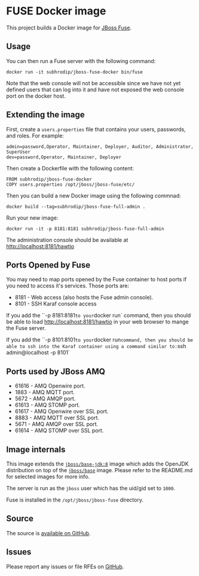 # FUSE Docker image

This project builds a Docker image for [JBoss Fuse](http://www.jboss.org/products/fuse/overview/).

## Usage

You can then run a Fuse server with the following command:

    docker run -it subhrodip/jboss-fuse-docker bin/fuse

Note that the web console will not be accessible since we have not yet defined users that can log into it
and have not exposed the web console port on the docker host.

## Extending the image



First, create a `users.properties` file that contains your users, passwords, and roles.  For example:

    admin=password,Operator, Maintainer, Deployer, Auditor, Administrator, SuperUser
    dev=password,Operator, Maintainer, Deployer


Then create a Dockerfile with the following content:

    FROM subhrodip/jboss-fuse-docker
    COPY users.properties /opt/jboss/jboss-fuse/etc/
    

Then you can build a new Docker image using the following commnad:

    docker build --tag=subhrodip/jboss-fuse-full-admin .

Run your new image:

    docker run -it -p 8181:8181 subhrodip/jboss-fuse-full-admin

The administration console should be available at [http://localhost:8181/hawtio](http://localhost:8181/hawtio)

## Ports Opened by Fuse

You may need to map ports opened by the Fuse container to host ports if you need to access it's services.
Those ports are:

* 8181 - Web access (also hosts the Fuse admin console).
* 8101 - SSH Karaf console access

If you add the ``-p 8181:8181` to your `docker run` command, then you should be able to load [http://localhost:8181/hawtio](http://localhost:8181/hawtio) in your web browser to mange the Fuse server.

If you add the ``-p 8101:8101` to your `docker run` command, then you should be able to ssh into the Karaf container using a command similar to: `ssh admin@localhost -p 8101`

## Ports used by JBoss AMQ

* 61616 - AMQ Openwire port.
* 1883  - AMQ MQTT port.
* 5672  - AMQ AMQP port.
* 61613 - AMQ STOMP port.
* 61617 - AMQ Openwire over SSL port.
* 8883  - AMQ MQTT over SSL port.
* 5671  - AMQ AMQP over SSL port.
* 61614 - AMQ STOMP over SSL port.

## Image internals

This image extends the [`jboss/base-jdk:8`](https://github.com/JBoss-Dockerfiles/base-jdk/tree/jdk8) image which adds the OpenJDK distribution on top of the [`jboss/base`](https://github.com/JBoss-Dockerfiles/base) image. Please refer to the README.md for selected images for more info.

The server is run as the `jboss` user which has the uid/gid set to `1000`.

Fuse is installed in the `/opt/jboss/jboss-fuse` directory.

## Source

The source is [available on GitHub](https://github.com/ohbus/jboss-fuse-docker).

## Issues

Please report any issues or file RFEs on [GitHub](https://github.com/ohbus/jboss-fuse-docker/issues).
